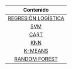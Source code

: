 <div align="center" markdown="1">

|        **Contenido**      |
|:----------------------:	|
| [REGRESIÓN LOGÍSTICA][LGR]|
| [SVM][SVM]                |
| [CART][CART]              |
| [KNN][KNN]              |
| [K-MEANS][K-MEANS]              |
| [RANDOM FOREST][RNDFRST]              |

</div>

[LGR]: ./projects/logistic_regression/logistic_regression.html
[SVM]: ./projects/svm/svm.html
[CART]: ./projects/cart/cart.html
[KNN]: ./projects/knn/knn.html
[K-MEANS]: ./projects/kmeans/kmeans.html
[RNDFRST]: ./projects/randomforest/randomforest.html
